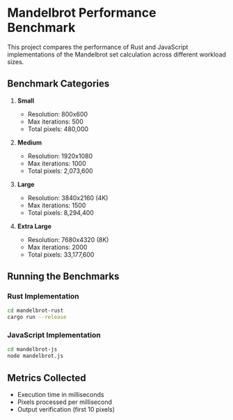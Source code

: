 # Mandelbrot Performance Benchmark

This project compares the performance of Rust and JavaScript implementations of the Mandelbrot set calculation across different workload sizes.

## Benchmark Categories

1. **Small**
   - Resolution: 800x600
   - Max iterations: 500
   - Total pixels: 480,000

2. **Medium**
   - Resolution: 1920x1080
   - Max iterations: 1000
   - Total pixels: 2,073,600

3. **Large**
   - Resolution: 3840x2160 (4K)
   - Max iterations: 1500
   - Total pixels: 8,294,400

4. **Extra Large**
   - Resolution: 7680x4320 (8K)
   - Max iterations: 2000
   - Total pixels: 33,177,600

## Running the Benchmarks

### Rust Implementation
```bash
cd mandelbrot-rust
cargo run --release
```

### JavaScript Implementation
```bash
cd mandelbrot-js
node mandelbrot.js
```

## Metrics Collected
- Execution time in milliseconds
- Pixels processed per millisecond
- Output verification (first 10 pixels)